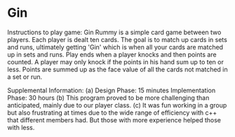 Gin
===

Instructions to play game:
Gin Rummy is a simple card game between two players.
Each player is dealt ten cards. 
The goal is to match up cards in sets and runs, ultimately getting 'Gin' which is when all your cards are matched up in sets and runs. 
Play ends when a player knocks and then points are counted. A player may only knock if the points in his hand sum up to ten or less.
Points are summed up as the face value of all the cards not matched in a set or run.

Supplemental Information:
(a) Design Phase: 15 minutes
    Implementation Phase: 30 hours
(b) This program proved to be more challenging than anticipated, mainly due to our player class.
(c) It was fun working in a group but also frustrating at times due to the wide range of efficiency with c++ that different           members had. But those with more experience helped those with less.
